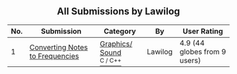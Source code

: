 ﻿<div align="center">

## All Submissions by Lawilog

</div>

No.  | Submission | Category | By   | User Rating
---- | ---------- | -------- | ---- | -----------
1 | [Converting Notes to Frequencies<br />](https://github.com/Planet-Source-Code/lawilog-converting-notes-to-frequencies__3-8118) | [Graphics/ Sound<br /><sup>C / C++</sup>](../ByCategory/graphics-sound__3-15.md) | Lawilog | 4.9 (44 globes from 9 users)

